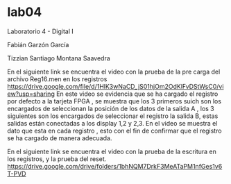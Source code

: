 # lab04

Laboratorio 4 - Digital I

Fabián Garzón García

Tizzian Santiago Montana Saavedra




En el siguiente link se encuentra el video con la prueba de la pre carga del archivo Reg16.men en los registros
https://drive.google.com/file/d/1HlK3wNaCD_jS01hjOm2OdKlFvDStWsC0/view?usp=sharing
En este video se evidencia que se ha cargado el registro por defecto a la tarjeta FPGA , se muestra que los 3 primeros suich son los encargados de  seleccionan la posición de  los datos de la salida A , los 3 siguientes son los encargados de seleccionar  el registro la salida B, estas salidas están conectadas a los display  1,2 y 2,3. En el video se muestra el dato que esta en cada registro , esto con el fin de confirmar que el registro se ha cargado de manera adecuada.

En el siguiente link se encuentra el video con la prueba de la escritura en los registros, y la prueba del reset.
https://drive.google.com/drive/folders/1bhNQM7DrkF3MeATaPM1nfGes1v6T-PVD
